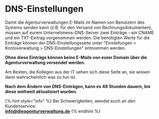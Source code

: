 # DNS-Einstellungen

Damit die Agenturverwaltungen E-Mails im Namen von Benutzern des Systems senden kann \(z.B. für den Versand von Rechnungsdokumenten\), müssen auf eurem Unternehmens-DNS-Server zwei Einträge - ein CNAME und ein TXT-Eintrag vorgenommen werden. Die benötigten Werte für die Einträge können der DNS-Einstellungsseite unter "Einstellungen &gt; Kontoverwaltung &gt; DNS-Einstellungen" entnommen werden.

**Ohne diese Einträge können keine E-Mails von eurer Domain über die Agenturverwaltung versendet werden.**

Am Besten, die Kollegen aus der IT sehen sich diese Seite an, sie wissen dann wahrscheinlich was zu tun ist.

**Nach dem Ändern von DNS-Einträgen, kann es 48 Stunden dauern, bis diese weltweit aktualisiert wurden.**

{% hint style="info" %}
Bei Schwierigkeiten, wendet euch an den Kundenservice:  
**info@dieagenturverwaltung.de**
{% endhint %}



